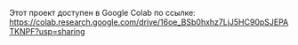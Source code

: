 Этот проект доступен в Google Colab по ссылке: https://colab.research.google.com/drive/16oe_BSb0hxhz7LjJ5HC90pSJEPATKNPF?usp=sharing
